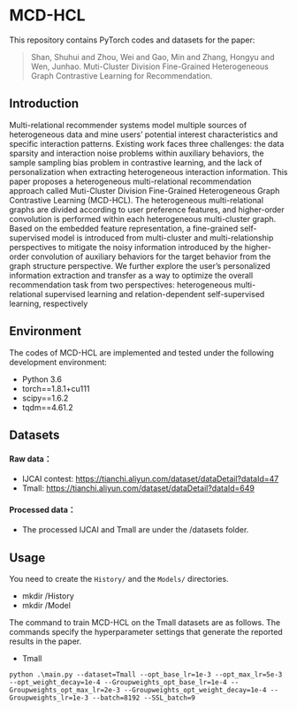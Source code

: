 # MCD-HCL

This repository contains PyTorch codes and datasets for the paper:

> Shan, Shuhui and Zhou, Wei and Gao, Min and Zhang, Hongyu and Wen, Junhao. Muti-Cluster Division Fine-Grained Heterogeneous Graph Contrastive Learning for Recommendation.


## Introduction
Multi-relational recommender systems model multiple sources of heterogeneous data and mine users’ potential interest characteristics and specific interaction patterns. Existing work faces three challenges: the data sparsity and interaction noise problems within auxiliary behaviors, the sample sampling bias problem in contrastive learning, and the lack of personalization when extracting heterogeneous interaction information. This paper proposes a heterogeneous multi-relational recommendation approach called Muti-Cluster Division Fine-Grained Heterogeneous Graph Contrastive Learning (MCD-HCL). The heterogeneous multi-relational graphs are divided according to user preference features, and higher-order convolution is performed within each heterogeneous multi-cluster graph. Based on the embedded feature representation, a fine-grained self-supervised model is introduced from multi-cluster and multi-relationship perspectives to mitigate the noisy information introduced by the higher-order convolution of auxiliary behaviors for the target behavior from the graph structure perspective. We further explore the user’s personalized information extraction and transfer as a way to optimize the overall recommendation task from two perspectives: heterogeneous multi-relational supervised learning and relation-dependent self-supervised learning, respectively


## Environment

The codes of MCD-HCL are implemented and tested under the following development environment:

- Python 3.6
- torch==1.8.1+cu111
- scipy==1.6.2
- tqdm==4.61.2



## Datasets

#### Raw data：
- IJCAI contest:  https://tianchi.aliyun.com/dataset/dataDetail?dataId=47
- Tmall:  https://tianchi.aliyun.com/dataset/dataDetail?dataId=649 
#### Processed data：
- The processed IJCAI and Tmall are under the /datasets folder.


## Usage
You need to create the `History/` and the `Models/` directories. 
- mkdir /History
- mkdir /Model 

The command to train MCD-HCL on the Tmall datasets are as follows. The commands specify the hyperparameter settings that generate the reported results in the paper.

* Tmall
```
python .\main.py --dataset=Tmall --opt_base_lr=1e-3 --opt_max_lr=5e-3 --opt_weight_decay=1e-4 --Groupweights_opt_base_lr=1e-4 --Groupweights_opt_max_lr=2e-3 --Groupweights_opt_weight_decay=1e-4 --Groupweights_lr=1e-3 --batch=8192 --SSL_batch=9
```
         







